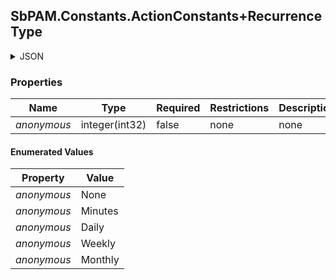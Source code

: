 
<h2 id="tocS_SbPAM.Constants.ActionConstants+RecurrenceType">SbPAM.Constants.ActionConstants+RecurrenceType</h2>

<a id="schemasbpam.constants.actionconstants+recurrencetype"></a>
<a id="schema_SbPAM.Constants.ActionConstants+RecurrenceType"></a>
<a id="tocSsbpam.constants.actionconstants+recurrencetype"></a>
<a id="tocssbpam.constants.actionconstants+recurrencetype"></a>

<details><summary>JSON</summary>


```json
"None"

```


</details>

### Properties

|Name|Type|Required|Restrictions|Description|
|---|---|---|---|---|
|*anonymous*|integer(int32)|false|none|none|

#### Enumerated Values

|Property|Value|
|---|---|
|*anonymous*|None|
|*anonymous*|Minutes|
|*anonymous*|Daily|
|*anonymous*|Weekly|
|*anonymous*|Monthly|


